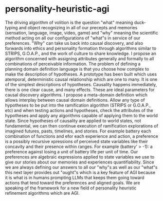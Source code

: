 # personality-heuristic-agi
The driving algorithm of volition is the question "what" meaning duck-typing and object recognizing in all of our precepts and memories (sensation, language, image, video, game) and "why" meaning the scientific method acting on all our configurations of "what"s in service of our preferences. "Why" can take us back into causal discovery, and also forwards into ethics and personality formation through algorithms similar to STRIPS, G.O.A.P., and the work of culture to share knowledge.
I propose an algorithm concerned with assigning attributes generally and formally to all combinations of perceivable information. The problem of defining a planning domain definition language is that you choose how complex to make the description of hypotheses. A prototype has been built which uses atemporal, deterministic causal relationship which are one to many. It is one of the simplest descriptions of hypotheses. Causality happens immediately, there is one clear cause, and many effects. These are ideal parameters for causal discovery algorithms. I propose a meta-domain definition which allows interplay between causal domain definitions. Allow any type of hypotheses to be put into the ramification algorithm (STRIPS or G.O.A.P., etc) and when testing actions and hypotheses, check the attributes of the hypotheses and apply any algorithms capable of applying them to the world state. Since hypotheses of causality are applied to world states, not fundamental, we can then continue execution of ramification explorations of imagined futures, pasts, timelines, and stories.
For example battery each combination of functions and efor each experience and action, a preference is a possibly recursive xpressions of perceived state variables like their concavity and their presence within ranges. For example (battery' > -1): a preference against losing a unit of battery life per unit of time. Our preferences are algebraic expressions applied to state variables we use to give our stories about our memories and experiences quantifiability. Since we are always defining our answers to all our "why"s as well as our "what"s this next layer provides out "ought"s which is a key feature of AGI because it is what is in humans prompting LLMs that keeps them going toward actions that tend toward the preferences and aligned goals.
We are speaking of the framework for a new field of personality heuristic refinement algorithms which are AGI.
